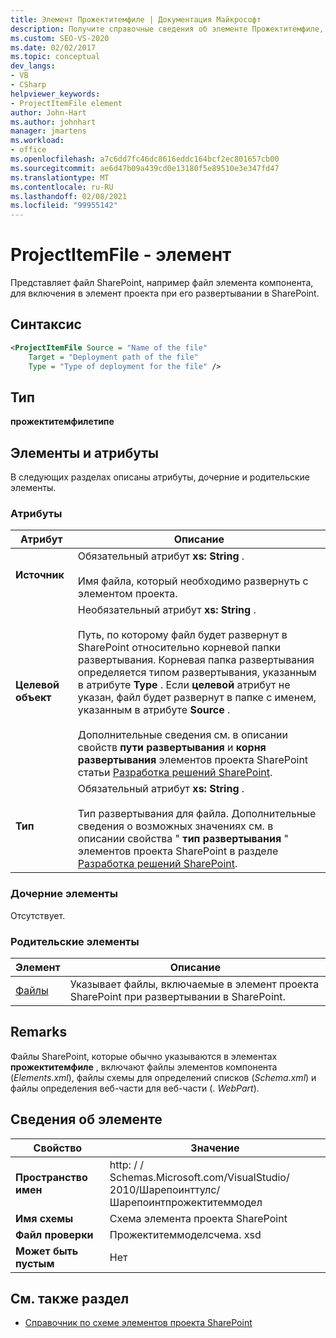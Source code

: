 ```yaml
---
title: Элемент Прожектитемфиле | Документация Майкрософт
description: Получите справочные сведения об элементе Прожектитемфиле, который представляет файл элемента проекта в справочнике по XML-схеме элемента проекта SharePoint.
ms.custom: SEO-VS-2020
ms.date: 02/02/2017
ms.topic: conceptual
dev_langs:
- VB
- CSharp
helpviewer_keywords:
- ProjectItemFile element
author: John-Hart
ms.author: johnhart
manager: jmartens
ms.workload:
- office
ms.openlocfilehash: a7c6dd7fc46dc8616eddc164bcf2ec801657cb00
ms.sourcegitcommit: ae6d47b09a439cd0e13180f5e89510e3e347fd47
ms.translationtype: MT
ms.contentlocale: ru-RU
ms.lasthandoff: 02/08/2021
ms.locfileid: "99955142"
---
```

# <a name="projectitemfile-element"></a>ProjectItemFile - элемент
  Представляет файл SharePoint, например файл элемента компонента, для включения в элемент проекта при его развертывании в SharePoint.

## <a name="syntax"></a>Синтаксис

```xml
<ProjectItemFile Source = "Name of the file"
    Target = "Deployment path of the file"
    Type = "Type of deployment for the file" />
```

## <a name="type"></a>Тип
 **прожектитемфилетипе**

## <a name="attributes-and-elements"></a>Элементы и атрибуты
 В следующих разделах описаны атрибуты, дочерние и родительские элементы.

### <a name="attributes"></a>Атрибуты

|Атрибут|Описание|
|---------------|-----------------|
|**Источник**|Обязательный атрибут **xs: String** .<br /><br /> Имя файла, который необходимо развернуть с элементом проекта.|
|**Целевой объект**|Необязательный атрибут **xs: String** .<br /><br /> Путь, по которому файл будет развернут в SharePoint относительно корневой папки развертывания. Корневая папка развертывания определяется типом развертывания, указанным в атрибуте **Type** . Если **целевой** атрибут не указан, файл будет развернут в папке с именем, указанным в атрибуте **Source** .<br /><br /> Дополнительные сведения см. в описании свойств **пути развертывания** и **корня развертывания** элементов проекта SharePoint статьи [Разработка решений SharePoint](../sharepoint/developing-sharepoint-solutions.md).|
|**Тип**|Обязательный атрибут **xs: String** .<br /><br /> Тип развертывания для файла. Дополнительные сведения о возможных значениях см. в описании свойства " **тип развертывания** " элементов проекта SharePoint в разделе [Разработка решений SharePoint](../sharepoint/developing-sharepoint-solutions.md).|

### <a name="child-elements"></a>Дочерние элементы
 Отсутствует.

### <a name="parent-elements"></a>Родительские элементы

|Элемент|Описание|
|-------------|-----------------|
|[Файлы](../sharepoint/files-element.md)|Указывает файлы, включаемые в элемент проекта SharePoint при развертывании в SharePoint.|

## <a name="remarks"></a>Remarks
 Файлы SharePoint, которые обычно указываются в элементах **прожектитемфиле** , включают файлы элементов компонента (*Elements.xml*), файлы схемы для определений списков (*Schema.xml*) и файлы определения веб-части для веб-части (*. WebPart*).

## <a name="element-information"></a>Сведения об элементе

|Свойство|Значение|
|-|-|
|**Пространство имен**|http: \/ \/ Schemas.Microsoft.com/VisualStudio/<br>2010/Шарепоинттулс/Шарепоинтпрожектитеммодел|
|**Имя схемы**|Схема элемента проекта SharePoint|
|**Файл проверки**|Прожектитеммоделсчема. xsd|
|**Может быть пустым**|Нет|

## <a name="see-also"></a>См. также раздел
- [Справочник по схеме элементов проекта SharePoint](../sharepoint/sharepoint-project-item-schema-reference.md)
